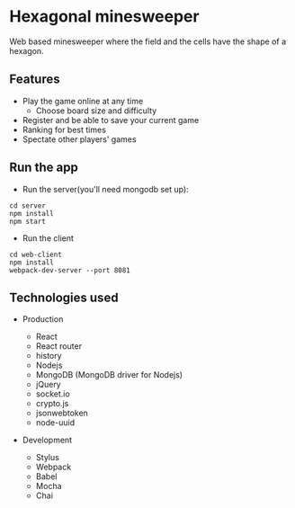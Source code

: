 # Hexagonal minesweeper

Web based minesweeper where the field and the cells have the shape of a hexagon.

## Features

- Play the game online at any time
    - Choose board size and difficulty
- Register and be able to save your current game
- Ranking for best times
- Spectate other players' games

## Run the app
- Run the server(you'll need mongodb set up):
```
cd server
npm install
npm start
```

- Run the client
```
cd web-client
npm install
webpack-dev-server --port 8081
```

## Technologies used

- Production
    - React
    - React router
    - history
    - Nodejs
    - MongoDB (MongoDB driver for Nodejs)
    - jQuery
    - socket.io
    - crypto.js
    - jsonwebtoken
    - node-uuid

- Development
    - Stylus
    - Webpack
    - Babel
    - Mocha
    - Chai
